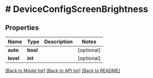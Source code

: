 # # DeviceConfigScreenBrightness

## Properties

Name | Type | Description | Notes
------------ | ------------- | ------------- | -------------
**auto** | **bool** |  | [optional]
**level** | **int** |  | [optional]

[[Back to Model list]](../../README.md#models) [[Back to API list]](../../README.md#endpoints) [[Back to README]](../../README.md)
